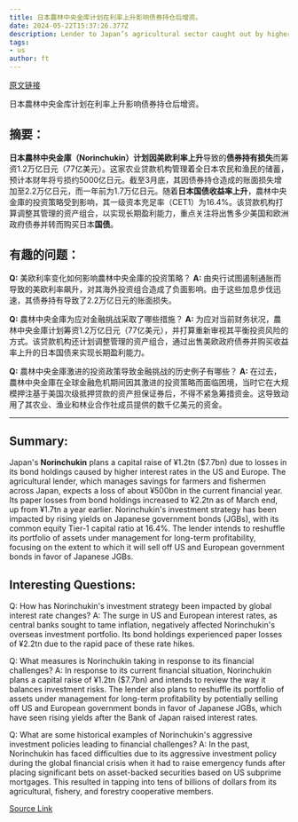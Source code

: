 ```yaml
---
title: 日本農林中央金库计划在利率上升影响债券持仓后增资。
date: 2024-05-22T15:37:26.377Z
description: Lender to Japan’s agricultural sector caught out by higher interest rates
tags: 
- us
author: ft
---
```


[原文链接](https://ft.com/content/b3d40ff5-18d7-4372-86dc-f4d1734c734c)

日本農林中央金库计划在利率上升影响债券持仓后增资。

## 摘要： 

**日本農林中央金庫（Norinchukin）**计划因美欧**利率上升**导致的**债券持有损失**而筹资1.2万亿日元（77亿美元）。这家农业贷款机构管理着全日本农民和渔民的储蓄，预计本财年将亏损约5000亿日元。截至3月底，其因债券持仓造成的账面损失增加至2.2万亿日元，而一年前为1.7万亿日元。随着**日本国债收益率上升**，農林中央金庫的投资策略受到影响，其一级资本充足率（CET1）为16.4%。该贷款机构打算调整其管理的资产组合，以实现长期盈利能力，重点关注将出售多少美国和欧洲政府债券并转而购买日本**国债**。

## 有趣的问题： 

**Q:** 美欧利率变化如何影响農林中央金庫的投资策略？ 
**A:** 由央行试图遏制通胀而导致的美欧利率飙升，对其海外投资组合造成了负面影响。由于这些加息步伐迅速，其债券持有导致了2.2万亿日元的账面损失。 

**Q:** 農林中央金庫为应对金融挑战采取了哪些措施？ 
**A:** 为应对当前财务状况，農林中央金庫计划筹资1.2万亿日元（77亿美元），并打算重新审视其平衡投资风险的方式。该贷款机构还计划调整管理的资产组合，通过出售美欧政府债券并购买收益率上升的日本国债来实现长期盈利能力。 

**Q:** 農林中央金庫激进的投资政策导致金融挑战的历史例子有哪些？ 
**A:** 在过去，農林中央金庫在全球金融危机期间因其激进的投资策略而面临困境，当时它在大规模押注基于美国次级抵押贷款的资产担保证券后，不得不紧急筹措资金。这导致动用了其农业、渔业和林业合作社成员提供的数千亿美元的资金。

---

## Summary:
Japan's **Norinchukin** plans a capital raise of ¥1.2tn ($7.7bn) due to losses in its bond holdings caused by higher interest rates in the US and Europe. The agricultural lender, which manages savings for farmers and fishermen across Japan, expects a loss of about ¥500bn in the current financial year. Its paper losses from bond holdings increased to ¥2.2tn as of March end, up from ¥1.7tn a year earlier. Norinchukin's investment strategy has been impacted by rising yields on Japanese government bonds (JGBs), with its common equity Tier-1 capital ratio at 16.4%. The lender intends to reshuffle its portfolio of assets under management for long-term profitability, focusing on the extent to which it will sell off US and European government bonds in favor of Japanese JGBs.

## Interesting Questions:
Q: How has Norinchukin's investment strategy been impacted by global interest rate changes?
A: The surge in US and European interest rates, as central banks sought to tame inflation, negatively affected Norinchukin's overseas investment portfolio. Its bond holdings experienced paper losses of ¥2.2tn due to the rapid pace of these rate hikes.

Q: What measures is Norinchukin taking in response to its financial challenges?
A: In response to its current financial situation, Norinchukin plans a capital raise of ¥1.2tn ($7.7bn) and intends to review the way it balances investment risks. The lender also plans to reshuffle its portfolio of assets under management for long-term profitability by potentially selling off US and European government bonds in favor of Japanese JGBs, which have seen rising yields after the Bank of Japan raised interest rates.

Q: What are some historical examples of Norinchukin's aggressive investment policies leading to financial challenges?
A: In the past, Norinchukin has faced difficulties due to its aggressive investment policy during the global financial crisis when it had to raise emergency funds after placing significant bets on asset-backed securities based on US subprime mortgages. This resulted in tapping into tens of billions of dollars from its agricultural, fishery, and forestry cooperative members.

[Source Link](https://ft.com/content/b3d40ff5-18d7-4372-86dc-f4d1734c734c)

